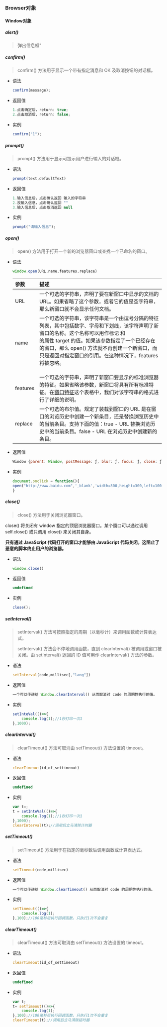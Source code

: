 ### Browser对象

#### Window对象

##### alert()

> 弹出信息框"



##### confirm()

>  confirm() 方法用于显示一个带有指定消息和 OK 及取消按钮的对话框。 

- 语法

  ```js
  confirm(message);
  ```

- 返回值

  ```js
  1.点击确定后，return: true;
  2.点击取消后，return: false;
  ```

- 实例

  ```js
  comfirm("1");
  ```



##### prompt()

>  prompt() 方法用于显示可提示用户进行输入的对话框。 

- 语法

  ```js
  prompt(text,defaultText)
  ```

- 返回值

  ```js
  1.输入信息后，点击确认返回 输入的字符串
  2.没输入信息，点击确认返回 ""
  3.输入信息后，点击取消返回 null
  ```

- 实例

  ```js
  prompt("请输入信息");
  ```



##### open()

>  open() 方法用于打开一个新的浏览器窗口或查找一个已命名的窗口。 

- 语法

  ```js
  window.open(URL,name,features,replace)
  ```

  | 参数     | 描述                                                         |
  | :------- | :----------------------------------------------------------- |
  | URL      | 一个可选的字符串，声明了要在新窗口中显示的文档的 URL。如果省略了这个参数，或者它的值是空字符串，那么新窗口就不会显示任何文档。 |
  | name     | 一个可选的字符串，该字符串是一个由逗号分隔的特征列表，其中包括数字、字母和下划线，该字符声明了新窗口的名称。这个名称可以用作标记 <a> 和 <form> 的属性 target 的值。如果该参数指定了一个已经存在的窗口，那么 open() 方法就不再创建一个新窗口，而只是返回对指定窗口的引用。在这种情况下，features 将被忽略。 |
  | features | 一个可选的字符串，声明了新窗口要显示的标准浏览器的特征。如果省略该参数，新窗口将具有所有标准特征。在[窗口特征](https://www.w3school.com.cn/jsref/met_win_open.asp#windowfeatures)这个表格中，我们对该字符串的格式进行了详细的说明。 |
  | replace  | 一个可选的布尔值。规定了装载到窗口的 URL 是在窗口的浏览历史中创建一个新条目，还是替换浏览历史中的当前条目。支持下面的值：true - URL 替换浏览历史中的当前条目。false - URL 在浏览历史中创建新的条目。 |

- 返回值

  ```js
  Window {parent: Window, postMessage: ƒ, blur: ƒ, focus: ƒ, close: ƒ, …};//window对象
  ```

- 实例

  ```js
  document.onclick = function(){
  open("http://www.baidu.com",'_blank','width=300,height=300,left=100,top=100');
  }
  ```

  



##### close()

>  close() 方法用于关闭浏览器窗口。 

close() 将关闭有 window 指定的顶层浏览器窗口。某个窗口可以通过调用 self.close() 或只调用 close() 来关闭其自身。

**只有通过 JavaScript 代码打开的窗口才能够由 JavaScript 代码关闭。这阻止了恶意的脚本终止用户的浏览器。**

- 语法

  ```js
  window.close()
  ```

- 返回值

  ```js
  undefined
  ```

- 实例

  ```js
  close();
  ```

  



##### setInterval()

> setInterval() 方法可按照指定的周期（以毫秒计）来调用函数或计算表达式。
>
> setInterval() 方法会不停地调用函数，直到 clearInterval() 被调用或窗口被关闭。由 setInterval() 返回的 ID 值可用作 clearInterval() 方法的参数。

- 语法

  ```js
  setInterval(code,millisec[,"lang"])
  ```

- 返回值

  ```js
  一个可以传递给 Window.clearInterval() 从而取消对 code 的周期性执行的值。 
  ```

- 实例

  ```js
  setInteVal(()=>{
      console.log(1);//1秒打印一次1
  },1000);
  ```



##### clearInterval()

>  clearTimeout() 方法可取消由 setTimeout() 方法设置的 timeout。 

- 语法

  ```js
  clearTimeout(id_of_settimeout)
  ```

- 返回值

  ```js
  undefined
  ```

- 实例

  ```js
  var t=;
  t = setInteVal(()=>{
      console.log(1);//1秒打印一次1
  },1000);
  clearInterval(t);//调用后立马清除计时器
  ```



##### setTimeout()

>  setTimeout() 方法用于在指定的毫秒数后调用函数或计算表达式。 

- 语法

  ```js
  setTimeout(code,millisec)
  ```

- 返回值

  ```js
  一个可以传递给 Window.clearTimeout() 从而取消对 code 的周期性执行的值。
  ```

- 实例

  ```js
  setTimeout(()=>{
      console.log(1);
  },100);//100毫秒后执行回调函数，只执行1次不会重复
  ```



##### clearTimeout()

>  clearTimeout() 方法可取消由 setTimeout() 方法设置的 timeout。 

- 语法

  ```js
  clearTimeout(id_of_settimeout)
  ```

- 返回值

  ```js
  undefined
  ```

- 实例

  ```js
  var t;
  t= setTimeout(()=>{
      console.log(1);
  },100);//100毫秒后执行回调函数，只执行1次不会重复
  clearTimeout(t);//调用后立马清除延时器
  ```

  



